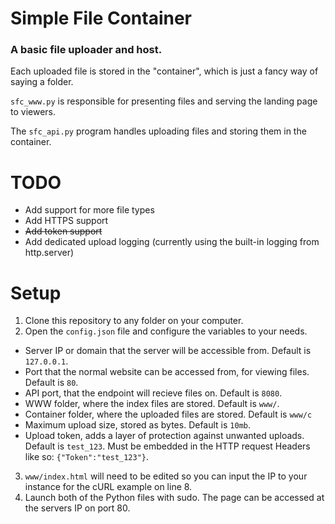 # Simple File Container
### A basic file uploader and host.
Each uploaded file is stored in the "container", which is just a fancy way of saying a folder.

`sfc_www.py` is responsible for presenting files and serving the landing page to viewers.  

The `sfc_api.py` program handles uploading files and storing them in the container.

# TODO
- Add support for more file types
- Add HTTPS support
- ~~Add token support~~
- Add dedicated upload logging (currently using the built-in logging from http.server)

# Setup
1. Clone this repository to any folder on your computer.
2. Open the `config.json` file and configure the variables to your needs.
- Server IP or domain that the server will be accessible from. Default is `127.0.0.1`.
- Port that the normal website can be accessed from, for viewing files. Default is `80`.
- API port, that the endpoint will recieve files on. Default is `8080`.
- WWW folder, where the index files are stored. Default is `www/`.
- Container folder, where the uploaded files are stored. Default is `www/c`
- Maximum upload size, stored as bytes. Default is `10mb`.
- Upload token, adds a layer of protection against unwanted uploads. Default is `test_123`. Must be embedded in the HTTP request Headers like so: `{"Token":"test_123"}`.
3. `www/index.html` will need to be edited so you can input the IP to your instance for the cURL example on line 8.
4. Launch both of the Python files with sudo. The page can be accessed at the servers IP on port 80.